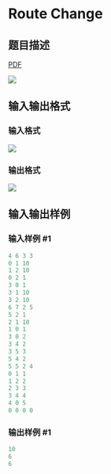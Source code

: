# Route Change

## 题目描述

[problemUrl]: https://uva.onlinejudge.org/index.php?option=com_onlinejudge&Itemid=8&category=226&page=show_problem&problem=2933

[PDF](https://uva.onlinejudge.org/external/118/p11833.pdf)

![](https://cdn.luogu.com.cn/upload/vjudge_pic/UVA11833/dd51340f088d67edf05f43aaf7cc741aeadb45b3.png)

## 输入输出格式

### 输入格式

![](https://cdn.luogu.com.cn/upload/vjudge_pic/UVA11833/4f3e2f85e48ef2a8a628f0f2c609d1e6c897ab61.png)

### 输出格式

![](https://cdn.luogu.com.cn/upload/vjudge_pic/UVA11833/efac4c9c0d3f08236612dfc694b8d3da47ced4fc.png)

## 输入输出样例

### 输入样例 #1

```cpp
4 6 3 3
0 1 10
1 2 10
0 2 1
3 0 1
3 1 10
3 2 10
6 7 2 5
5 2 1
2 1 10
1 0 1
3 0 2
3 4 2
3 5 3
5 4 2
5 5 2 4
0 1 1
1 2 2
2 3 3
3 4 4
4 0 5
0 0 0 0
```


### 输出样例 #1

```cpp
10
6
6
```


